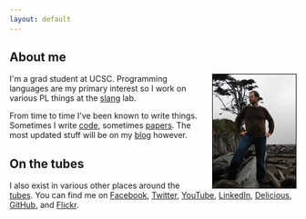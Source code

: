 ```yaml
---
layout: default
---
```


About me
--------

<img style="float:right; margin-left: 25px; border: 1px solid black" width="146" height="200" alt="me" src="images/morgan.jpg"/>

I'm a grad student at UCSC. Programming languages are my primary interest
so I work on various PL things at the [slang](http://slang.soe.ucsc.edu/Site/Home.html) lab.

From time to time I've been known to write things. Sometimes I 
write [code](code.html), sometimes [papers](papers.html). 
The most updated stuff will be on my [blog](blog/) however.

On the tubes
------------

I also exist in various other places around the 
[tubes](http://www.youtube.com/watch?v=f99PcP0aFNE). You can 
find me on 
[Facebook](http://www.facebook.com/disnet), 
[Twitter](http://twitter.com/disnet),
[YouTube](http://www.youtube.com/user/rubberduckey2007),
[LinkedIn](http://www.linkedin.com/in/timdisney),
[Delicious](http://delicious.com/rubberduckey/), 
[GitHub](http://github.com/disnet), and
[Flickr](http://www.flickr.com/photos/timdisney/).
